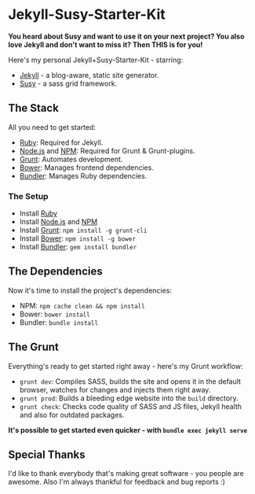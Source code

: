 # Jekyll-Susy-Starter-Kit
**You heard about Susy and want to use it on your next project? You also love Jekyll and don't want to miss it? Then THIS is for you!**

Here's my personal Jekyll+Susy-Starter-Kit - starring:
+ [Jekyll](http://jekyllrb.com/) - a blog-aware, static site generator.
+ [Susy](http://susy.oddbird.net/) - a sass grid framework.

## The Stack
All you need to get started:
- [Ruby](http://www.ruby-lang.org/): Required for Jekyll.
- [Node.js](http://nodejs.org/) and [NPM](https://npmjs.org/): Required for Grunt & Grunt-plugins.
- [Grunt](http://gruntjs.com/): Automates development.
- [Bower](http://bower.io/): Manages frontend dependencies.
- [Bundler](http://bundler.io/): Manages Ruby dependencies.

### The Setup
- Install [Ruby](https://www.ruby-lang.org/en/documentation/installation/)
- Install [Node.js](http://nodejs.org/) and [NPM](https://npmjs.org/)
- Install [Grunt](http://gruntjs.com/): `npm install -g grunt-cli`
- Install [Bower](http://bower.io/): `npm install -g bower`
- Install [Bundler](http://bundler.io/): `gem install bundler`

## The Dependencies
Now it's time to install the project's dependencies:
- NPM: `npm cache clean && npm install`
- Bower: `bower install`
- Bundler: `bundle install`

## The Grunt
Everything's ready to get started right away - here's my Grunt workflow:
- `grunt dev`: Compiles SASS, builds the site and opens it in the default browser, watches for changes and injects them right away.
- `grunt prod`: Builds a bleeding edge website into the `build` directory.
- `grunt check`: Checks code quality of SASS and JS files, Jekyll health and also for outdated packages.

**It's possible to get started even quicker - with `bundle exec jekyll serve`**

## Special Thanks
I'd like to thank everybody that's making great software - you people are awesome. Also I'm always thankful for feedback and bug reports :)

